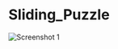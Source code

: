 # Sliding_Puzzle

![Screenshot 1](https://github.com/ElevatingLife/Sliding_Puzzle/assets/134762489/70b5cbb6-affc-45bd-b70b-ae072a583866)
